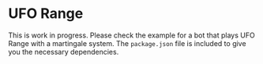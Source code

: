 # UFO Range

This is work in progress. Please check the example for a bot that plays UFO Range with a martingale system. The `package.json` file is included to give you the necessary dependencies.